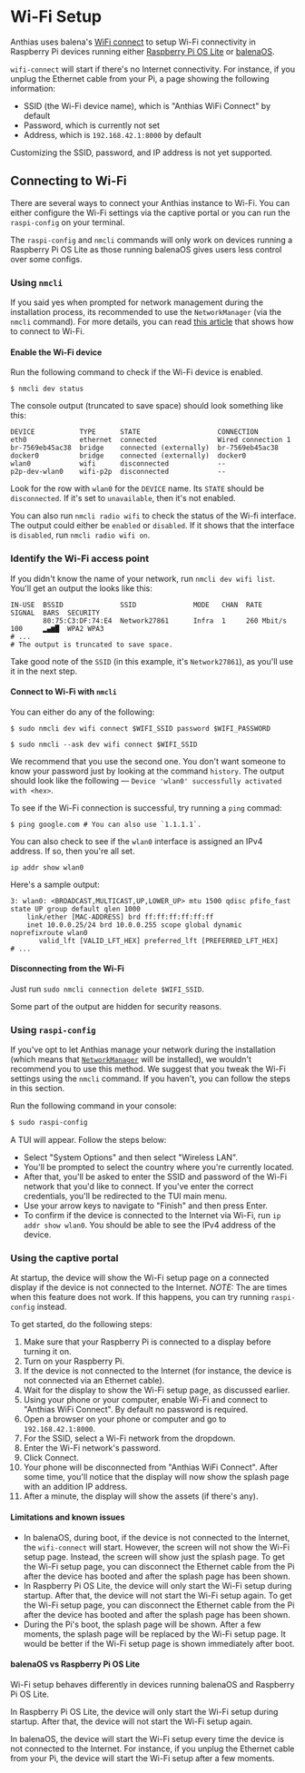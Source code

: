 # Wi-Fi Setup

Anthias uses balena's [WiFi connect][1] to setup Wi-Fi connectivity in Raspberry Pi devices running
either [Raspberry Pi OS Lite][2] or [balenaOS][3].

`wifi-connect` will start if there's no Internet connectivity. For instance, if you unplug the Ethernet
cable from your Pi, a page showing the following information:

- SSID (the Wi-Fi device name), which is "Anthias WiFi Connect" by default
- Password, which is currently not set
- Address, which is `192.168.42.1:8000` by default

Customizing the SSID, password, and IP address is not yet supported.

## Connecting to Wi-Fi

There are several ways to connect your Anthias instance to Wi-Fi. You can either
configure the Wi-Fi settings via the captive portal or you can run the `raspi-config`
on your terminal.

The `raspi-config` and `nmcli` commands will only work on devices running a
Raspberry Pi OS Lite as those running balenaOS gives users less control over
some configs.

### Using `nmcli`

If you said yes when prompted for network management during the installation
process, its recommended to use the `NetworkManager` (via the `nmcli` command).
For more details, you can read [this article](https://www.makeuseof.com/connect-to-wifi-with-nmcli/)
that shows how to connect to Wi-Fi.

#### Enable the Wi-Fi device

Run the following command to check if the Wi-Fi device is enabled.

```shell
$ nmcli dev status
```

The console output (truncated to save space) should look something like this:

```
DEVICE           TYPE      STATE                   CONNECTION
eth0             ethernet  connected               Wired connection 1
br-7569eb45ac38  bridge    connected (externally)  br-7569eb45ac38
docker0          bridge    connected (externally)  docker0
wlan0            wifi      disconnected            --
p2p-dev-wlan0    wifi-p2p  disconnected            --
```

Look for the row with `wlan0` for the `DEVICE` name. Its `STATE` should be
`disconnected`. If it's set to `unavailable`, then it's not enabled.

You can also run `nmcli radio wifi` to check the status of the Wi-fi interface.
The output could either be `enabled` or `disabled`. If it shows that the
interface is `disabled`, run `nmcli radio wifi on`.

### Identify the Wi-Fi access point

If you didn't know the name of your network, run `nmcli dev wifi list`. You'll
get an output the looks like this:

```
IN-USE  BSSID              SSID              MODE   CHAN  RATE        SIGNAL  BARS  SECURITY
        80:75:C3:DF:74:E4  Network27861      Infra  1     260 Mbit/s  100     ▂▄▆█  WPA2 WPA3
# ...
# The output is truncated to save space.
```

Take good note of the `SSID` (in this example, it's `Network27861`), as you'll
use it in the next step.

#### Connect to Wi-Fi with `nmcli`

You can either do any of the following:

```shell
$ sudo nmcli dev wifi connect $WIFI_SSID password $WIFI_PASSWORD
```

```shell
$ sudo nmcli --ask dev wifi connect $WIFI_SSID
```

We recommend that you use the second one. You don't want someone to know your
password just by looking at the command `history`. The output should look like
the following &mdash; `Device 'wlan0' successfully activated with
<hex>`.

To see if the Wi-Fi connection is successful, try running a `ping` commad:

```shell
$ ping google.com # You can also use `1.1.1.1`.
```

You can also check to see if the `wlan0` interface is assigned an IPv4 address.
If so, then you're all set.

```shell
ip addr show wlan0
```

Here's a sample output:

```
3: wlan0: <BROADCAST,MULTICAST,UP,LOWER_UP> mtu 1500 qdisc pfifo_fast state UP group default qlen 1000
    link/ether [MAC-ADDRESS] brd ff:ff:ff:ff:ff:ff
    inet 10.0.0.25/24 brd 10.0.0.255 scope global dynamic noprefixroute wlan0
       valid_lft [VALID_LFT_HEX] preferred_lft [PREFERRED_LFT_HEX]
# ...
```

#### Disconnecting from the Wi-Fi

Just run `sudo nmcli connection delete $WIFI_SSID`.

Some part of the output are hidden for security reasons.

### Using `raspi-config`

If you've opt to let Anthias manage your network during the installation (which
means that [`NetworkManager`](https://wiki.debian.org/NetworkManager) will be
installed), we wouldn't recommend you to use this method. We suggest that you
tweak the Wi-Fi settings using the `nmcli` command. If you haven't, you can
follow the steps in this section.

Run the following command in your console:

```bash
$ sudo raspi-config
```

A TUI will appear. Follow the steps below:
* Select "System Options" and then select "Wireless LAN".
* You'll be prompted to select the country where you're currently located.
* After that, you'll be asked to enter the SSID and password of the Wi-Fi network that you'd like to connect. If you've enter the correct credentials, you'll be redirected to the TUI main menu.
* Use your arrow keys to navigate to "Finish" and then press Enter.
* To confirm if the device is connected to the Internet via Wi-Fi, run `ip addr show wlan0`. You should be able to see the IPv4 address of the device.

### Using the captive portal

At startup, the device will show the Wi-Fi setup page on a connected display if
the device is not connected to the Internet. *NOTE:* The are times when this feature
does not work. If this happens, you can try running `raspi-config` instead.

To get started, do the following steps:

1.  Make sure that your Raspberry Pi is connected to a display before turning it on.
2.  Turn on your Raspberry Pi.
3.  If the device is not connected to the Internet (for instance, the device is not connected via an
    Ethernet cable).
4.  Wait for the display to show the Wi-Fi setup page, as discussed earlier.
5.  Using your phone or your computer, enable Wi-Fi and connect to "Anthias WiFi Connect". By default
    no password is required.
6.  Open a browser on your phone or computer and go to `192.168.42.1:8000`.
7.  For the SSID, select a Wi-Fi network from the dropdown.
8.  Enter the Wi-Fi network's password.
9.  Click Connect.
10. Your phone will be disconnected from "Anthias WiFi Connect". After some time, you'll notice that
    the display will now show the splash page with an addition IP address.
11. After a minute, the display will show the assets (if there's any).

#### Limitations and known issues

- In balenaOS, during boot, if the device is not connected to the Internet, the `wifi-connect` will
  start. However, the screen will not show the Wi-Fi setup page. Instead, the screen will show just
  the splash page. To get the Wi-Fi setup page, you can disconnect the Ethernet cable from the Pi after
  the device has booted and after the splash page has been shown.
- In Raspberry Pi OS Lite, the device will only start the Wi-Fi setup during startup. After that, the
  device will not start the Wi-Fi setup again. To get the Wi-Fi setup page, you can disconnect the
  Ethernet cable from the Pi after the device has booted and after the splash page has been shown.
- During the Pi's boot, the splash page will be shown. After a few moments, the splash page will be
  replaced by the Wi-Fi setup page. It would be better if the Wi-Fi setup page is shown immediately
  after boot.

#### balenaOS vs Raspberry Pi OS Lite

Wi-Fi setup behaves differently in devices running balenaOS and Raspberry Pi OS Lite.

In Raspberry Pi OS Lite, the device will only start the Wi-Fi setup during startup. After
that, the device will not start the Wi-Fi setup again.

In balenaOS, the device will start the Wi-Fi setup every time the device is not connected to the
Internet. For instance, if you unplug the Ethernet cable from your Pi, the device will start the
Wi-Fi setup after a few moments.


[1]: https://github.com/balena-os/wifi-connect
[2]: https://www.raspberrypi.com/software/
[3]: https://www.balena.io/os
